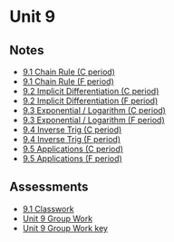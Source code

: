 # Unit 9

## Notes

- <a href="../notes/PCHA_9.1_ChainRule_C.pdf">9.1 Chain Rule (C period)</a>
- <a href="../notes/PCHA_9.1_ChainRule_F.pdf">9.1 Chain Rule (F period)</a>
- <a href="../notes/PCHA_9.2_ImplicitDiff_C.pdf">9.2 Implicit Differentiation (C period)</a>
- <a href="../notes/PCHA_9.2_ImplicitDiff_F.pdf">9.2 Implicit Differentiation (F period)</a>
- <a href="../notes/PCHA_9.3_ExpLog_C.pdf">9.3 Exponential / Logarithm (C period)</a>
- <a href="../notes/PCHA_9.3_ExpLog_F.pdf">9.3 Exponential / Logarithm (F period)</a>
- <a href="../notes/PCHA_9.4_InverseTrig_C.pdf">9.4 Inverse Trig (C period)</a>
- <a href="../notes/PCHA_9.4_InverseTrig_F.pdf">9.4 Inverse Trig (F period)</a>
- <a href="../notes/PCHA_9.5_Applications_C.pdf">9.5 Applications (C period)</a>
- <a href="../notes/PCHA_9.5_Applications_F.pdf">9.5 Applications (F period)</a>

## Assessments

- <a href="../assessments/pcha_9.1_classwork.pdf">9.1 Classwork</a>
- <a href="../assessments/pcha_unit9_group.pdf">Unit 9 Group Work</a>
- <a href="../assessments/pcha_unit9_group_key.pdf">Unit 9 Group Work key</a>

